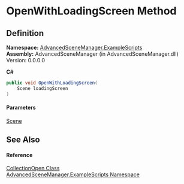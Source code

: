 # OpenWithLoadingScreen Method

## Definition

**Namespace:** [AdvancedSceneManager.ExampleScripts](N_AdvancedSceneManager_ExampleScripts.md)\
**Assembly:** AdvancedSceneManager (in AdvancedSceneManager.dll) Version: 0.0.0.0

**C#**

```c#
public void OpenWithLoadingScreen(
	Scene loadingScreen
)
```

#### Parameters

&#x20; [Scene](T_AdvancedSceneManager_Models_Scene.md)&#x20;

## See Also

#### Reference

[CollectionOpen Class](T_AdvancedSceneManager_ExampleScripts_CollectionOpen.md)\
[AdvancedSceneManager.ExampleScripts Namespace](N_AdvancedSceneManager_ExampleScripts.md)
